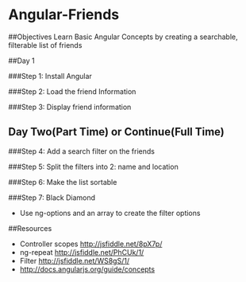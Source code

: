 Angular-Friends
==============


##Objectives
Learn Basic Angular Concepts by creating a searchable, filterable list of friends

##Day 1

###Step 1: Install Angular
<!-- The angular script has already been included in the project. -->
<!-- In step one you will create an app variable and your FriendController. We have already provided the appropriate files and outlined a structure for you.  -->
<!-- * Create an app variable for your angular app in app.js (this should be one line). You can name your app whatever your want -->
<!-- * Create a FriendController in the FriendController.js file -->
<!-- * Add the ng-app and ng-controller attributes to index.html in order to attach your controller to your html  -->
<!-- * Test your controller by adding a scope variable called 'test' with the value 'Hello World' and then bind the variable in index.html {{test}} to see if your controller is working -->

###Step 2: Load the friend Information
<!-- In step two we will paste the fake data into our application -->
<!-- * In the FriendController copy the data from friend-data.json into a scope variable called "friends" in your FriendController -->
<!-- * Use the Chrome insepector to test that your data is correctly scoped and available to your view. Highlight a DOM element within your FriendController and paste "angular.element($0).scope().friends" and "angular.element($0).scope().friends.length" into your console to assure that your friends variable is working and that it is an array -->


###Step 3: Display friend information
<!-- * Use ng-repeat to create a new li for each person in the person array -->
<!-- * use {{variable.property}}  bindings to fill the user's picture and data into the li content -->


## Day Two(Part Time) or Continue(Full Time)

###Step 4: Add a search filter on the friends
<!-- Let's add a filter that will take a user inputted string and only display models that contain that string.  -->
<!-- Note that the filter searches all attributes of the model recursively. -->
<!-- * Add an attribute called searchTerm to your FriendController scope variable to store the value of a search term inputted by the user -->
<!-- * Bind the searchTerm variable to the search input using ng-model -->
<!-- * Add a filter to your ng-repeat attribute to filter on the search term -->

###Step 5: Split the filters into 2: name and location
<!-- Let's make our search more specific. Our input from Step 4 will now search only the name. -->
<!-- We will also create a location search input. -->
<!-- * Refactor the search you implemented in Step 4 to only search on a friend's name  -->
<!-- * Create a second input and searchTerm variable for a friend's location -->
<!-- * Add the location specific filter  -->


###Step 6: Make the list sortable
<!-- * Create two variables in your friend controller, one for the attribute to sort on and another boolean for an ascending vs descending sort -->
<!-- * Bind the variables to their respective select elements using ng-model -->
<!-- * Add the ordering logic to your filter -->

###Step 7: Black Diamond
* Use ng-options and an array to create the filter options

##Resources
* Controller scopes http://jsfiddle.net/8pX7p/
* ng-repeat http://jsfiddle.net/PhCUk/1/
* Filter http://jsfiddle.net/WS8gS/1/
* http://docs.angularjs.org/guide/concepts

